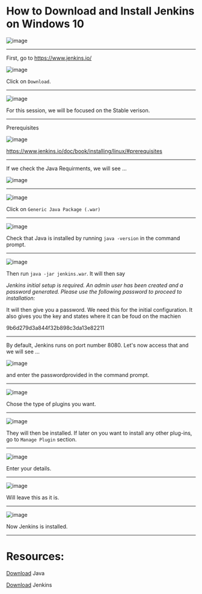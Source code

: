 # How to Download and Install Jenkins on Windows 10 

![image](https://user-images.githubusercontent.com/107522496/215102742-f7f8aa7a-3a94-4c66-ad68-03603ae0ea7f.png)

---


First, go to https://www.jenkins.io/

![image](https://user-images.githubusercontent.com/107522496/215102214-a1171779-2148-4c01-9472-e29553f4e3d5.png)

Click on `Download`.

---

![image](https://user-images.githubusercontent.com/107522496/215102960-304d7b5e-3cb8-435f-b803-71c659ce87bb.png)

For this session, we will be focused on the Stable verison. 

---

Prerequisites

![image](https://user-images.githubusercontent.com/107522496/215103196-9faf69cf-ba89-4315-b34a-1d1bce383264.png)

https://www.jenkins.io/doc/book/installing/linux/#prerequisites

---

If we check the Java Requirments, we will see ...

![image](https://user-images.githubusercontent.com/107522496/215103499-172410af-bbfc-47fc-9198-a1b8c7984526.png)


---

![image](https://user-images.githubusercontent.com/107522496/215105560-d57736cb-ddd5-4ef6-b70a-ac97dd68cc39.png)

Click on `Generic Java Package (.war)`

---

![image](https://user-images.githubusercontent.com/107522496/215110034-495c682e-bf66-4fee-af37-336dea0055d1.png)


Check that Java is installed by running `java -version` in the command prompt.

---

![image](https://user-images.githubusercontent.com/107522496/215110671-4feb45d6-cdb5-4ad8-b31c-13e4e7324540.png)

Then run `java -jar jenkins.war`. It will then say

_Jenkins initial setup is required. An admin user has been created and a password generated.
Please use the following password to proceed to installation:_

It will then give you a password. We need this for the initial configuration. It also gives you the key and states where it can be foud on the machien 

9b6d279d3a844f32b898c3da13e82211

---

By default, Jenkins runs on port number 8080. Let's now access that and we will see ...

![image](https://user-images.githubusercontent.com/107522496/215112103-81f5abd4-09f9-4d51-8332-828a03052159.png)

and enter the passwordprovided in the command prompt. 

---

![image](https://user-images.githubusercontent.com/107522496/215112321-416b95db-6b2f-4b2c-bc3a-451f089d46c0.png)

Chose the type of plugins you want.

---

![image](https://user-images.githubusercontent.com/107522496/215112736-8c400e9c-b7e8-45b2-a514-41bf08dba492.png)

They will then be installed. If later on you want to install any other plug-ins, go to `Manage Plugin` section. 

---

![image](https://user-images.githubusercontent.com/107522496/215113952-d1cea387-5248-4561-9f5f-64d91cfc01af.png)

Enter your details.

---

![image](https://user-images.githubusercontent.com/107522496/215114087-e398ca9b-3404-49b3-a235-feaf1d02ca25.png)

Will leave this as it is.

---

![image](https://user-images.githubusercontent.com/107522496/215114277-f6ea8c70-c9a0-4597-9b1d-56c0a03bab28.png)

Now Jenkins is installed.

---

# Resources: 

[Download](https://www.oracle.com/java/technologies/downloads/#jdk17-windows) Java

[Download](https://www.jenkins.io/download/) Jenkins







